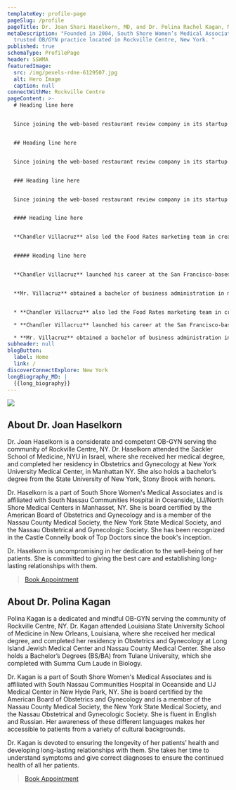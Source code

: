 ```yaml
---
templateKey: profile-page
pageSlug: /profile
pageTitle: Dr. Joan Shari Haselkorn, MD, and Dr. Polina Rachel Kagan, MD
metaDescription: "Founded in 2004, South Shore Women’s Medical Associates is a
  trusted OB/GYN practice located in Rockville Centre, New York. "
published: true
schemaType: ProfilePage
header: SSWMA
featuredImage:
  src: /img/pexels-rdne-6129507.jpg
  alt: Hero Image
  caption: null
connectWithMe: Rockville Centre
pageContent: >-
  # Heading line here


  Since joining the web-based restaurant review company in its startup phase, **Chandler Villacruz** has spearheaded market research activities that have allowed the firm to build effective advertising campaigns and achieve sound business growth.


  ## Heading line here


  Since joining the web-based restaurant review company in its startup phase, **Chandler Villacruz** has spearheaded market research activities that have allowed the firm to build effective advertising campaigns and achieve sound business growth.


  ### Heading line here


  Since joining the web-based restaurant review company in its startup phase, **Chandler Villacruz** has spearheaded market research activities that have allowed the firm to build effective advertising campaigns and achieve sound business growth.


  #### Heading line here


  **Chandler Villacruz** also led the Food Rates marketing team in creating a successful *user rewards program* that boosted online signups by 10,000 accounts in its first 30 days. For his achievements in his field, the [San Francisco Business Times](file:///home/surajit/Downloads/executives%20(2)/executives/profile.html#) recognized him as one of its “40 Under 40” *business leaders* in 2014.


  ##### Heading line here


  **Chandler Villacruz** launched his career at the San Francisco-based Healthy Living. After only six years with the firm, he advanced from his position of marketing associate to the role of marketing director.


  **Mr. Villacruz** obtained a bachelor of business administration in marketing from the Mays Business School at Texas A&M University, where he pursued the Advertising Strategy career track. Subsequently, he earned a master of science in marketing at the University of Southern California.


  * **Chandler Villacruz** also led the Food Rates marketing team in creating a successful *user rewards program* that boosted online signups by 10,000 accounts in its first 30 days. For his achievements in his field, the [San Francisco Business Times](file:///home/surajit/Downloads/executives%20(2)/executives/profile.html#) recognized him as one of its “40 Under 40” *business leaders* in 2014.

  * **Chandler Villacruz** launched his career at the San Francisco-based Healthy Living. After only six years with the firm, he advanced from his position of marketing associate to the role of marketing director.

  * **Mr. Villacruz** obtained a bachelor of business administration in marketing from the Mays Business School at Texas A&M University, where he pursued the Advertising Strategy career track. Subsequently, he earned a master of science in marketing at the University of Southern California.
subheader: null
blogButton:
  label: Home
  link: /
discoverConnectExplore: New York
longBiography_MD: |
  {{long_biography}}
---
```

![](/img/dr.-joan-shari-haselkorn.jpg)

## About Dr. Joan Haselkorn

Dr. Joan Haselkorn is a considerate and competent OB-GYN serving the community of Rockville Centre, NY. Dr. Haselkorn attended the Sackler School of Medicine, NYU in Israel, where she received her medical degree, and completed her residency in Obstetrics and Gynecology at New York University Medical Center, in Manhattan NY. She also holds a bachelor’s degree from the State University of New York, Stony Brook with honors.

Dr. Haselkorn is a part of South Shore Women's Medical Associates and is affiliated with South Nassau Communities Hospital in Oceanside, LIJ/North Shore Medical Centers in Manhasset, NY. She is board certified by the American Board of Obstetrics and Gynecology and is a member of the Nassau County Medical Society, the New York State Medical Society, and the Nassau Obstetrical and Gynecologic Society. She has been recognized in the Castle Connelly book of Top Doctors since the book's inception. 

Dr. Haselkorn is uncompromising in her dedication to the well-being of her patients. She is committed to giving the best care and establishing long-lasting relationships with them.

> [Book Appointment](https://www.zocdoc.com/doctor/joan-haselkorn-md-175298)

## About Dr. Polina Kagan

Polina Kagan is a dedicated and mindful OB-GYN serving the community of Rockville Centre, NY. Dr. Kagan attended Louisiana State University School of Medicine in New Orleans, Louisiana, where she received her medical degree, and completed her residency in Obstetrics and Gynecology at Long Island Jewish Medical Center and Nassau County Medical Center. She also holds a Bachelor’s Degrees (BS/BA) from Tulane University, which she completed with Summa Cum Laude in Biology. 

Dr. Kagan is a part of South Shore Women's Medical Associates and is affiliated with South Nassau Communities Hospital in Oceanside and LIJ Medical Center in New Hyde Park, NY. She is board certified by the American Board of Obstetrics and Gynecology and is a member of the Nassau County Medical Society, the New York State Medical Society, and the Nassau Obstetrical and Gynecologic Society. She is fluent in English and Russian. Her awareness of these different languages makes her accessible to patients from a variety of cultural backgrounds. 

Dr. Kagan is devoted to ensuring the longevity of her patients’ health and developing long-lasting relationships with them. She takes her time to understand symptoms and give correct diagnoses to ensure the continued health of all her patients.

> [B﻿ook Appointment](https://www.zocdoc.com/doctor/polina-kagan-md-175297)